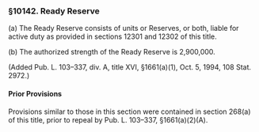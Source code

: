 ### §10142. Ready Reserve ###

(a) The Ready Reserve consists of units or Reserves, or both, liable for active duty as provided in sections 12301 and 12302 of this title.

(b) The authorized strength of the Ready Reserve is 2,900,000.

(Added Pub. L. 103–337, div. A, title XVI, §1661(a)(1), Oct. 5, 1994, 108 Stat. 2972.)

#### Prior Provisions ####

Provisions similar to those in this section were contained in section 268(a) of this title, prior to repeal by Pub. L. 103–337, §1661(a)(2)(A).